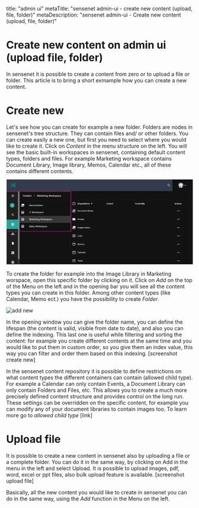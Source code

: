 title: "admin ui"
metaTitle: "sensenet admin-ui - create new content (upload, file, folder)"
metaDescription: "sensenet admin-ui - Create new content (upload, file, folder)"

# Create new content on admin ui (upload file, folder)
In sensenet it is possible to create a content from zero or to upload a file or folder. This article is to bring a short exmample how you can create a new content.

# Create new
Let's see how you can create for example a new folder. 
Folders are nodes in sensenet's tree structure. They can contain files and/ or other folders. You can create easily a new one, but first you need to select where you would like to create it.
Click on _Content_ in the menu structure on the left. You will see the basic built-in workspaces in sensenet, containing default content types, folders and files. For example Marketing workspace contains Document Library, Image library, Memos, Calendar etc., all of these contains different contents.

![admin ui content](./img/admin_ui_content.png)

To create the folder for example into the  Image Library in Marketing worspace, open this specific folder by clicking on it. Click on _Add_ on the top of the Menu on the left and in the opening bar you will see all the content types you can create in this folder. Among other content types (like Calendar, Memo ect.) you have the possibility to create _Folder_.


![add new](../img/add_new.gif)

In the opening window you can give the folder name, you can define the lifespan (the content is valid, visible from date to date), and also you can define the indexing. This last one is useful while filtering and sorting the content: for example you create different contents at the same time and you would like to put them in custom order, so you give them an index value, this way you can filter and order them based on this indexing.
[screenshot create new]

In the sensenet content repository it is possible to define restrictions on what content types the different containers can contain (allowed child type). For example a Calendar can only contain Events, a Document Library can only contain Folders and Files, etc. This allows you to create a much more precisely defined content structure and provides control on the long run. These settings can be overridden on the specific content, for example you can modify any of your document libraries to contain images too. To learn more go to _allowed child type_ [link]

# Upload file
It is possible to create a new content in sensenet also by uploading a file or a complete folder. You can do it in the same way, by clicking on Add in the menu in the left and select Upload. 
It is possible to upload images, pdf, word, excel or ppt files, also bulk upload feature is available.
[screenshot upload file]

Basically, all the new content you would like to create in sensenet you can do in the same way, using the _Add_ function in the Menu on the left.
